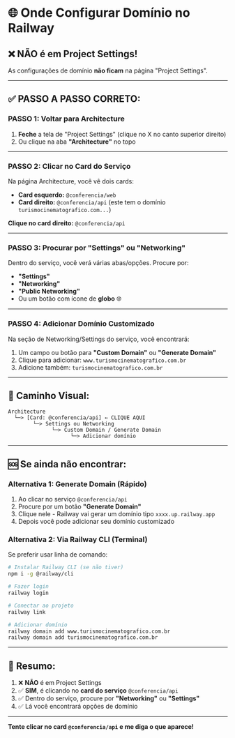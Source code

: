 # 🌐 Onde Configurar Domínio no Railway

## ❌ NÃO é em Project Settings!

As configurações de domínio **não ficam** na página "Project Settings".

---

## ✅ PASSO A PASSO CORRETO:

### **PASSO 1: Voltar para Architecture**

1. **Feche** a tela de "Project Settings" (clique no X no canto superior direito)
2. Ou clique na aba **"Architecture"** no topo

---

### **PASSO 2: Clicar no Card do Serviço**

Na página Architecture, você vê dois cards:

- **Card esquerdo:** `@conferencia/web`
- **Card direito:** `@conferencia/api` (este tem o domínio `turismocinematografico.com...`)

**Clique no card direito:** `@conferencia/api`

---

### **PASSO 3: Procurar por "Settings" ou "Networking"**

Dentro do serviço, você verá várias abas/opções. Procure por:

- **"Settings"**
- **"Networking"**
- **"Public Networking"**
- Ou um botão com ícone de **globo** 🌐

---

### **PASSO 4: Adicionar Domínio Customizado**

Na seção de Networking/Settings do serviço, você encontrará:

1. Um campo ou botão para **"Custom Domain"** ou **"Generate Domain"**
2. Clique para adicionar: `www.turismocinematografico.com.br`
3. Adicione também: `turismocinematografico.com.br`

---

## 🎯 Caminho Visual:

```
Architecture
  └─> [Card: @conferencia/api] ← CLIQUE AQUI
        └─> Settings ou Networking
              └─> Custom Domain / Generate Domain
                    └─> Adicionar domínio
```

---

## 🆘 Se ainda não encontrar:

### **Alternativa 1: Generate Domain (Rápido)**

1. Ao clicar no serviço `@conferencia/api`
2. Procure por um botão **"Generate Domain"**
3. Clique nele - Railway vai gerar um domínio tipo `xxxx.up.railway.app`
4. Depois você pode adicionar seu domínio customizado

### **Alternativa 2: Via Railway CLI (Terminal)**

Se preferir usar linha de comando:

```bash
# Instalar Railway CLI (se não tiver)
npm i -g @railway/cli

# Fazer login
railway login

# Conectar ao projeto
railway link

# Adicionar domínio
railway domain add www.turismocinematografico.com.br
railway domain add turismocinematografico.com.br
```

---

## 📍 Resumo:

1. ❌ **NÃO** é em Project Settings
2. ✅ **SIM**, é clicando no **card do serviço** `@conferencia/api`
3. ✅ Dentro do serviço, procure por **"Networking"** ou **"Settings"**
4. ✅ Lá você encontrará opções de domínio

---

**Tente clicar no card `@conferencia/api` e me diga o que aparece!**


